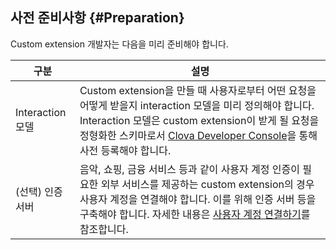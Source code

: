 ## 사전 준비사항 {#Preparation}
Custom extension 개발자는 다음을 미리 준비해야 합니다.

| 구분         | 설명                            |
|-------------|--------------------------------|
| Interaction 모델 | Custom extension을 만들 때 사용자로부터 어떤 요청을 어떻게 받을지 interaction 모델을 미리 정의해야 합니다. Interaction 모델은 custom extension이 받게 될 요청을 정형화한 스키마로서 [Clova Developer Console](/DevConsole/ClovaDevConsole_Overview.md)을 통해 사전 등록해야 합니다. |
| (선택) 인증 서버 | 음악, 쇼핑, 금융 서비스 등과 같이 사용자 계정 인증이 필요한 외부 서비스를 제공하는 custom extension의 경우 사용자 계정을 연결해야 합니다. 이를 위해 인증 서버 등을 구축해야 합니다. 자세한 내용은 [사용자 계정 연결하기](/CEK/Guides/LinkUserAccount.md)를 참조합니다. |
